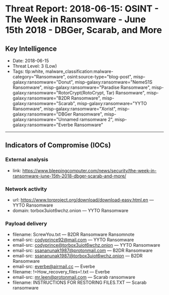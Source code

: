 # Threat Report: 2018-06-15: OSINT - The Week in Ransomware - June 15th 2018 - DBGer, Scarab, and More


## Key Intelligence
* Date: 2018-06-15
* Threat Level: 3 (Low)
* Tags: tlp:white, malware_classification:malware-category="Ransomware", osint:source-type="blog-post", misp-galaxy:ransomware="Donut", misp-galaxy:ransomware="NemeS1S Ransomware", misp-galaxy:ransomware="Paradise Ransomware", misp-galaxy:ransomware="RotorCrypt(RotoCrypt, Tar) Ransomware", misp-galaxy:ransomware="B2DR Ransomware", misp-galaxy:ransomware="Scarab", misp-galaxy:ransomware="YYTO Ransomware", misp-galaxy:ransomware="Xorist", misp-galaxy:ransomware="DBGer Ransomware", misp-galaxy:ransomware="Unnamed ramsomware 2", misp-galaxy:ransomware="Everbe Ransomware"

---

## Indicators of Compromise (IOCs)
### External analysis
* link: https://www.bleepingcomputer.com/news/security/the-week-in-ransomware-june-15th-2018-dbger-scarab-and-more/

### Network activity
* url: https://www.torproject.org/download/download-easy.html.en — YYTO Ransomware
* domain: torbox3uiot6wchz.onion — YYTO Ransomware

### Payload delivery
* filename: ScrewYou.txt — B2DR Ransomware Ransomnote
* email-src: codyprince92@mail.com — YYTO Ransomware
* email-src: codyprince@torbox3uiot6wchz.onion — YYTO Ransomware
* email-src: ssananunak1987@protonmail.com — B2DR Ransomware
* email-src: ssananunak1987@torbox3uiot6wchz.onion — B2DR Ransomware
* email-src: everbe@airmail.cc — Everbe
* filename: !=How_recovery_files=!.txt — Everbe
* email-src: mr.leen@protonmail.com — Scarab ransomware
* filename: INSTRUCTIONS FOR RESTORING FILES.TXT — Scarab ransomware
